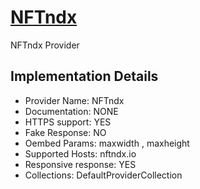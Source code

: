 # [NFTndx](https://nftndx.io)

NFTndx Provider

## Implementation Details

- Provider
Name: NFTndx
- Documentation: NONE
- HTTPS support: YES
- Fake Response: NO
- Oembed Params: maxwidth , maxheight
- Supported Hosts: nftndx.io
- Responsive response: YES
- Collections: DefaultProviderCollection


